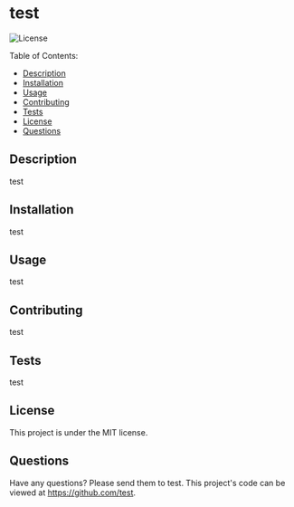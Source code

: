  
# test

![License](https://img.shields.io/badge/License-MIT-blue.svg)

Table of Contents:
* [Description](#Description)
* [Installation](#Installation)
* [Usage](#Usage)
* [Contributing](#Contributing)
* [Tests](#Tests)
* [License](#License)
* [Questions](#Questions)

## Description

test

## Installation

test

## Usage

test

## Contributing

test

## Tests

test

## License 

This project is under the MIT license.

## Questions

Have any questions? Please send them to test.
This project's code can be viewed at https://github.com/test.
